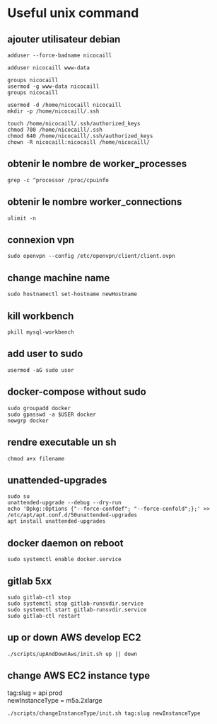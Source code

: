 # Useful unix command

## ajouter utilisateur debian
```shell script
adduser --force-badname nicocaill

adduser nicocaill www-data

groups nicocaill
usermod -g www-data nicocaill
groups nicocaill

usermod -d /home/nicocaill nicocaill
mkdir -p /home/nicocaill/.ssh

touch /home/nicocaill/.ssh/authorized_keys
chmod 700 /home/nicocaill/.ssh
chmod 640 /home/nicocaill/.ssh/authorized_keys
chown -R nicocaill:nicocaill /home/nicocaill/
```

## obtenir le nombre de worker_processes
```shell script
grep -c ^processor /proc/cpuinfo
```

## obtenir le nombre worker_connections
```shell script
ulimit -n
```

## connexion vpn
```shell script
sudo openvpn --config /etc/openvpn/client/client.ovpn
```

## change machine name
```shell script
sudo hostnamectl set-hostname newHostname
```

## kill workbench
```shell script
pkill mysql-workbench
```

## add user to sudo
```shell script
usermod -aG sudo user
```

## docker-compose without sudo
```shell script
sudo groupadd docker
sudo gpasswd -a $USER docker
newgrp docker
```

## rendre executable un sh
```shell script
chmod a+x filename
```

## unattended-upgrades
```shell script
sudo su
unattended-upgrade --debug --dry-run
echo 'Dpkg::Options {"--force-confdef"; "--force-confold";};' >> /etc/apt/apt.conf.d/50unattended-upgrades
apt install unattended-upgrades
```

## docker daemon on reboot
```shell script
sudo systemctl enable docker.service
```

## gitlab 5xx
```shell script
sudo gitlab-ctl stop
sudo systemctl stop gitlab-runsvdir.service
sudo systemctl start gitlab-runsvdir.service
sudo gitlab-ctl restart
```

## up or down AWS develop EC2
```shell script
./scripts/upAndDownAws/init.sh up || down
```

## change AWS EC2 instance type
tag:slug = api prod  
newInstanceType = m5a.2xlarge
```shell script
./scripts/changeInstanceType/init.sh tag:slug newInstanceType
```